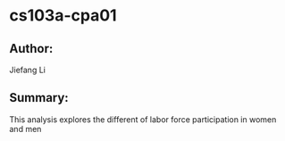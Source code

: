 # cs103a-cpa01

## Author: 
Jiefang Li
## Summary:
This analysis explores the different of labor force participation in women and men 
